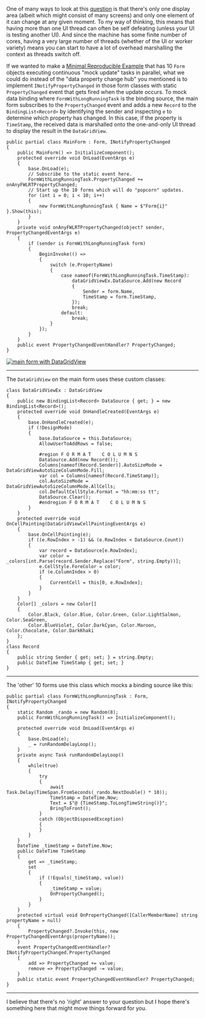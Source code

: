 One of many ways to look at this [question](https://stackoverflow.com/q/74798238/5438626) is that there's only one display area (albeit which might consist of many screens) and only one element of it can change at any given moment. To my way of thinking, this means that having more than one UI thread can often be self defeating (unless your UI is testing another UI). And since the machine has some finite number of cores, having a very large number of threads (whether of the UI or worker variety) means you can start to have a lot of overhead marshalling the context as threads switch off.

If we wanted to make a [Minimal Reproducible Example](https://stackoverflow.com/help/minimal-reproducible-example) that has 10 `Form` objects executing continuous "mock update" tasks in parallel, what we could do instead of the "data property change hub" you mentioned is to implement `INotifyPropertyChanged` in those form classes with static `PropertyChanged` event that gets fired when the update occurs. To mock data binding where `FormWithLongRunningTask` is the binding source, the main form subscribes to the `PropertyChanged` event and adds a new `Record` to the `BindingList<Record>` by identifying the sender and inspecting `e` to determine which property has changed. In this case, if the property is `TimeStamp`, the received data is marshalled onto the one-and-only UI thread to display the result in the `DataGridView`.

    public partial class MainForm : Form, INotifyPropertyChanged
    {
        public MainForm() => InitializeComponent();
        protected override void OnLoad(EventArgs e)
        {
            base.OnLoad(e);
            // Subscribe to the static event here.
            FormWithLongRunningTask.PropertyChanged += onAnyFWLRTPropertyChanged;
            // Start up the 10 forms which will do "popcorn" updates.
            for (int i = 0; i < 10; i++)
            {
                new FormWithLongRunningTask { Name = $"Form{i}" }.Show(this);
            }
        }
        private void onAnyFWLRTPropertyChanged(object? sender, PropertyChangedEventArgs e)
        {
            if (sender is FormWithLongRunningTask form)
            {
                BeginInvoke(() =>
                {
                    switch (e.PropertyName)
                    {
                        case nameof(FormWithLongRunningTask.TimeStamp):
                            dataGridViewEx.DataSource.Add(new Record
                            {
                                Sender = form.Name,
                                TimeStamp = form.TimeStamp,
                            });
                            break;
                        default:
                            break;
                    }
                });
            }
        }
        public event PropertyChangedEventHandler? PropertyChanged;
    }
    
[![main form with DataGridView][1]][1]
***

The `DataGridView` on the main form uses these custom classes:

    class DataGridViewEx : DataGridView
    {
        public new BindingList<Record> DataSource { get; } = new BindingList<Record>();
        protected override void OnHandleCreated(EventArgs e)
        {
            base.OnHandleCreated(e);
            if (!DesignMode)
            {
                base.DataSource = this.DataSource;
                AllowUserToAddRows = false;

                #region F O R M A T    C O L U M N S
                DataSource.Add(new Record());
                Columns[nameof(Record.Sender)].AutoSizeMode = DataGridViewAutoSizeColumnMode.Fill;
                var col = Columns[nameof(Record.TimeStamp)];
                col.AutoSizeMode = DataGridViewAutoSizeColumnMode.AllCells;
                col.DefaultCellStyle.Format = "hh:mm:ss tt";
                DataSource.Clear();
                #endregion F O R M A T    C O L U M N S
            }
        }
        protected override void OnCellPainting(DataGridViewCellPaintingEventArgs e)
        {
            base.OnCellPainting(e);
            if ((e.RowIndex > -1) && (e.RowIndex < DataSource.Count))
            {
                var record = DataSource[e.RowIndex];
                var color = _colors[int.Parse(record.Sender.Replace("Form", string.Empty))];
                e.CellStyle.ForeColor = color;
                if (e.ColumnIndex > 0)
                {
                    CurrentCell = this[0, e.RowIndex];
                }
            }
        }
        Color[] _colors = new Color[]
        {
            Color.Black, Color.Blue, Color.Green, Color.LightSalmon, Color.SeaGreen,
            Color.BlueViolet, Color.DarkCyan, Color.Maroon, Color.Chocolate, Color.DarkKhaki
        };
    }
    class Record
    {
        public string Sender { get; set; } = string.Empty;
        public DateTime TimeStamp { get; set; }
    }


***
The 'other' 10 forms use this class which mocks a binding source like this:

    public partial class FormWithLongRunningTask : Form, INotifyPropertyChanged
    {
        static Random _rando = new Random(8);
        public FormWithLongRunningTask() => InitializeComponent();

        protected override void OnLoad(EventArgs e)
        {
            base.OnLoad(e);
            _ = runRandomDelayLoop();
        }
        private async Task runRandomDelayLoop()
        {
            while(true)
            {
                try
                {
                    await Task.Delay(TimeSpan.FromSeconds(_rando.NextDouble() * 10));
                    TimeStamp = DateTime.Now;
                    Text = $"@ {TimeStamp.ToLongTimeString()}";
                    BringToFront();
                }
                catch (ObjectDisposedException)
                {
                }
            }
        }
        DateTime _timeStamp = DateTime.Now;
        public DateTime TimeStamp
        {
            get => _timeStamp;
            set
            {
                if (!Equals(_timeStamp, value))
                {
                    _timeStamp = value;
                    OnPropertyChanged();
                }
            }
        }
        protected virtual void OnPropertyChanged([CallerMemberName] string propertyName = null)
        {
            PropertyChanged?.Invoke(this, new PropertyChangedEventArgs(propertyName));
        }
        event PropertyChangedEventHandler? INotifyPropertyChanged.PropertyChanged
        {
            add => PropertyChanged += value;
            remove => PropertyChanged -= value;
        }
        public static event PropertyChangedEventHandler? PropertyChanged;
    }
***

I believe that there's no 'right' answer to your question but I hope there's something here that might move things forward for you.


  [1]: https://i.stack.imgur.com/riKdF.png